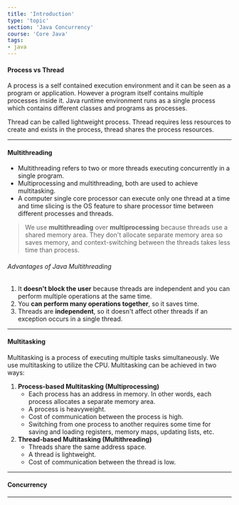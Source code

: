 ```yaml
---
title: 'Introduction'
type: 'topic'
section: 'Java Concurrency'
course: 'Core Java'
tags:
- java
---
```

#### Process vs Thread
A process is a self contained execution environment and it can be seen as a program or application. However a program itself contains multiple processes inside it. Java runtime environment runs as a single process which contains different classes and programs as processes.

Thread can be called lightweight process. Thread requires less resources to create and exists in the process, thread shares the process resources.

---
#### Multithreading
- Multithreading refers to two or more threads executing concurrently in a single program.
- Multiprocessing and multithreading, both are used to achieve multitasking.
- A computer single core processor can execute only one thread at a time and time slicing is the OS feature to share processor time between different processes and threads.

> We use **multithreading** over **multiprocessing** because threads use a shared memory area. They don't allocate separate memory area so saves memory, and context-switching between the threads takes less time than process.

###### Advantages of Java Multithreading
1. It **doesn't block the user** because threads are independent and you can perform multiple operations at the same time.
2. You **can perform many operations together**, so it saves time.
3. Threads are **independent**, so it doesn't affect other threads if an exception occurs in a single thread.

---
#### Multitasking
Multitasking is a process of executing multiple tasks simultaneously. We use multitasking to utilize the CPU. Multitasking can be achieved in two ways:
1. **Process-based Multitasking (Multiprocessing)**
    - Each process has an address in memory. In other words, each process allocates a separate memory area.
    - A process is heavyweight.
    - Cost of communication between the process is high.
    - Switching from one process to another requires some time for saving and loading registers, memory maps, updating lists, etc.
2. **Thread-based Multitasking (Multithreading)**
    - Threads share the same address space.
    - A thread is lightweight.
    - Cost of communication between the thread is low.

---
#### Concurrency







---